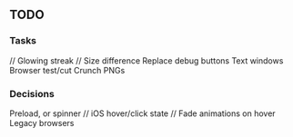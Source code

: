 ## TODO

### Tasks
// Glowing streak
// Size difference
Replace debug buttons
Text windows
Browser test/cut
Crunch PNGs

### Decisions
Preload, or spinner
// iOS hover/click state
// Fade animations on hover
Legacy browsers
